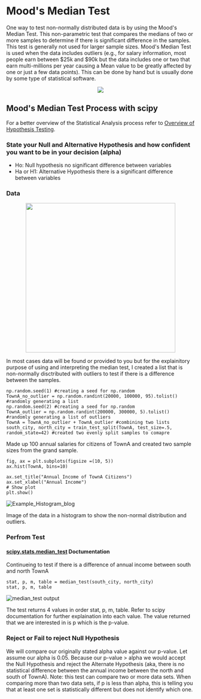 # Mood's Median Test

One way to test non-normally distributed data is by using the Mood's Median Test.  This non-parametric test that compares the medians of two or more samples to determine if there is significant difference in the samples.  This test is generally not used for larger sample sizes.  Mood's Median Test is used when the data includes outliers (e.g., for salary information, most people earn between $25k and $90k but the data includes one or two that earn multi-millions per year causing a Mean value to be greatly affected by one or just a few data points).  This can be done by hand but is usually done by some type of statistical software.  

<p align="center">
  <img src="https://user-images.githubusercontent.com/100227270/163767211-95066347-fb4f-44d2-9d2f-63b76afa6a43.png"/> 


## Mood's Median Test Process with scipy

For a better overview of the Statistical Analysis process refer to [Overview of Hypothesis Testing](https://github.com/KyleWeesner/KyleWeesnerBlogs/blob/gh-pages/Phase%202%20Blog.md).

### State your Null and Alternative Hypothesis and how confident you want to be in your decision (alpha) 
- Ho: Null hypothesis no significant difference between variables
- Ha or H1: Alternative Hypothesis there is a significant difference between variables

### Data
  
<p align="center">
  <img src="https://user-images.githubusercontent.com/100227270/163767754-b7931178-4fb1-4a82-8d2b-881a07668625.png"/ width=400> 

In most cases data will be found or provided to you but for the explainitory purpose of using and interpreting the median test, I created a list that is non-normally disctributed with outliers to test if there is a difference between the samples.
```
np.random.seed(1) #creating a seed for np.random
TownA_no_outlier = np.random.randint(20000, 100000, 95).tolist() #randomly generating a list
np.random.seed(2) #creating a seed for np.random
TownA_outlier = np.random.randint(200000, 300000, 5).tolist() #randomly generating a list of outliers 
TownA = TownA_no_outlier + TownA_outlier #combining two lists
south_city, north_city = train_test_split(TownA, test_size=.5, random_state=42) #created two evenly split samples to comapre 
```
Made up 100 annual salaries for citizens of TownA and created two sample sizes from the grand sample.   

```
fig, ax = plt.subplots(figsize =(10, 5))
ax.hist(TownA, bins=10)

ax.set_title("Annual Income of TownA Citizens")
ax.set_xlabel("Annual Income")
# Show plot
plt.show()
```
![Example_Histogram_blog](https://user-images.githubusercontent.com/100227270/163664858-fff7c944-5847-41aa-a26e-2651caa135e7.jpg)

Image of the data in a histogram to show the non-normal distribution and outliers. 

### Perfrom Test 
#### [scipy.stats.median_test](https://docs.scipy.org/doc/scipy/reference/generated/scipy.stats.median_test.html) Doctumentation

Continueing to test if there is a difference of annual income between south and north TownA 
```
stat, p, m, table = median_test(south_city, north_city)
stat, p, m, table
```

![median_test output](https://user-images.githubusercontent.com/100227270/163666799-7caa997f-47e1-4680-afcc-04024d1d9414.JPG)


The test returns 4 values in order stat, p, m, table.  Refer to scipy documentation for further explaination into each value.  The value returned that we are interested in is p which is the p-value.

### Reject or Fail to reject Null Hypothesis

We will compare our originally stated alpha value against our p-value.  Let assume our alpha is 0.05.  Because our p-value > alpha we would accept the Null Hypothesis and reject the Alternate Hypothesis (aka, there is no statistical difference between the annual income between the north and south of TownA).  Note: this test can compare two or more data sets.  When comparing more than two data sets, if p is less than alpha, this is telling you that at least one set is statistically different but does not identify which one.  

